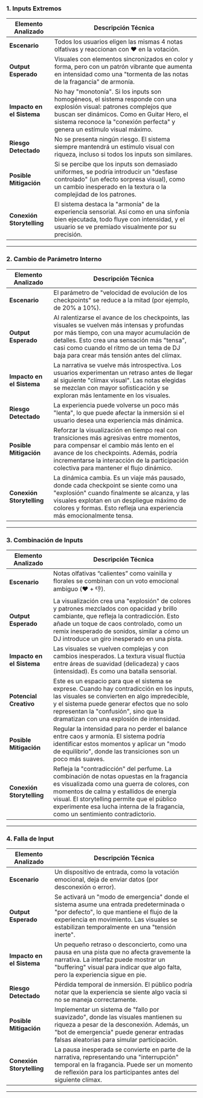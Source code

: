 

### 1. **Inputs Extremos**

| **Elemento Analizado**    | **Descripción Técnica**                                                                 |
|---------------------------|------------------------------------------------------------------------------------------|
| **Escenario**             | Todos los usuarios eligen las mismas 4 notas olfativas y reaccionan con ❤️ en la votación. |
| **Output Esperado**       | Visuales con elementos sincronizados en color y forma, pero con un patrón vibrante que aumenta en intensidad como una "tormenta de las notas de la fragancia" de armonía. |
| **Impacto en el Sistema** | No hay "monotonía". Si los inputs son homogéneos, el sistema responde con una explosión visual: patrones complejos que buscan ser dinámicos. Como en Guitar Hero, el sistema reconoce la "conexión perfecta" y genera un estímulo visual máximo. |
| **Riesgo Detectado**      | No se presenta ningún riesgo. El sistema siempre mantendrá un estímulo visual con riqueza, incluso si todos los inputs son similares. |
| **Posible Mitigación**    | Si se percibe que los inputs son demasiado uniformes, se podría introducir un "desfase controlado" (un efecto sorpresa visual), como un cambio inesperado en la textura o la complejidad de los patrones. |
| **Conexión Storytelling** | El sistema destaca la "armonía" de la experiencia sensorial. Así como en una sinfonía bien ejecutada, todo fluye con intensidad, y el usuario se ve premiado visualmente por su precisión. |

---

### 2. **Cambio de Parámetro Interno**

| **Elemento Analizado**    | **Descripción Técnica**                                                                 |
|---------------------------|------------------------------------------------------------------------------------------|
| **Escenario**             | El parámetro de "velocidad de evolución de los checkpoints" se reduce a la mitad (por ejemplo, de 20% a 10%). |
| **Output Esperado**       | Al ralentizarse el avance de los checkpoints, las visuales se vuelven más intensas y profundas por más tiempo, con una mayor acumulación de detalles. Esto crea una sensación más "tensa", casi como cuando el ritmo de un tema de DJ baja para crear más tensión antes del clímax. |
| **Impacto en el Sistema** | La narrativa se vuelve más introspectiva. Los usuarios experimentan un retraso antes de llegar al siguiente "clímax visual". Las notas elegidas se mezclan con mayor sofisticación y se exploran más lentamente en los visuales. |
| **Riesgo Detectado**      | La experiencia puede volverse un poco más "lenta", lo que puede afectar la inmersión si el usuario desea una experiencia más dinámica. |
| **Posible Mitigación**    | Reforzar la visualización en tiempo real con transiciones más agresivas entre momentos, para compensar el cambio más lento en el avance de los checkpoints. Además, podría incrementarse la interacción de la participación colectiva para mantener el flujo dinámico. |
| **Conexión Storytelling** | La dinámica cambia. Es un viaje más pausado, donde cada checkpoint se siente como una "explosión" cuando finalmente se alcanza, y las visuales explotan en un despliegue máximo de colores y formas. Esto refleja una experiencia más emocionalmente tensa. |

---

### 3. **Combinación de Inputs**

| **Elemento Analizado**    | **Descripción Técnica**                                                                 |
|---------------------------|------------------------------------------------------------------------------------------|
| **Escenario**             | Notas olfativas “calientes” como vainilla y florales se combinan con un voto emocional ambiguo (❤️ + 👎). |
| **Output Esperado**       | La visualización crea una "explosión" de colores y patrones mezclados con opacidad y brillo cambiante, que refleja la contradicción. Esto añade un toque de caos controlado, como un remix inesperado de sonidos, similar a cómo un DJ introduce un giro inesperado en una pista. |
| **Impacto en el Sistema** | Las visuales se vuelven complejas y con cambios inesperados. La textura visual fluctúa entre áreas de suavidad (delicadeza) y caos (intensidad). Es como una batalla sensorial. |
| **Potencial Creativo**    | Este es un espacio para que el sistema se exprese. Cuando hay contradicción en los inputs, las visuales se convierten en algo impredecible, y el sistema puede generar efectos que no solo representan la "confusión", sino que la dramatizan con una explosión de intensidad. |
| **Posible Mitigación**    | Regular la intensidad para no perder el balance entre caos y armonía. El sistema podría identificar estos momentos y aplicar un "modo de equilibrio", donde las transiciones son un poco más suaves. |
| **Conexión Storytelling** | Refleja la "contradicción" del perfume. La combinación de notas opuestas en la fragancia es visualizada como una guerra de colores, con momentos de calma y estallidos de energía visual. El storytelling permite que el público experimente esa lucha interna de la fragancia, como un sentimiento contradictorio. |

---

### 4. **Falla de Input**

| **Elemento Analizado**    | **Descripción Técnica**                                                                 |
|---------------------------|------------------------------------------------------------------------------------------|
| **Escenario**             | Un dispositivo de entrada, como la votación emocional, deja de enviar datos (por desconexión o error). |
| **Output Esperado**       | Se activará un "modo de emergencia" donde el sistema asume una entrada predeterminada o "por defecto", lo que mantiene el flujo de la experiencia en movimiento. Las visuales se estabilizan temporalmente en una "tensión inerte". |
| **Impacto en el Sistema** | Un pequeño retraso o desconcierto, como una pausa en una pista que no afecta gravemente la narrativa. La interfaz puede mostrar un "buffering" visual para indicar que algo falta, pero la experiencia sigue en pie. |
| **Riesgo Detectado**      | Pérdida temporal de inmersión. El público podría notar que la experiencia se siente algo vacía si no se maneja correctamente. |
| **Posible Mitigación**    | Implementar un sistema de "fallo por suavizado", donde las visuales mantienen su riqueza a pesar de la desconexión. Además, un "bot de emergencia" puede generar entradas falsas aleatorias para simular participación. |
| **Conexión Storytelling** | La pausa inesperada se convierte en parte de la narrativa, representando una "interrupción" temporal en la fragancia. Puede ser un momento de reflexión para los participantes antes del siguiente clímax. |

---

